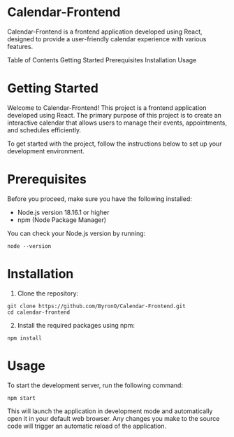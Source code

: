 # Calendar-Frontend
Calendar-Frontend is a frontend application developed using React, designed to provide a user-friendly calendar experience with various features.

Table of Contents
Getting Started
Prerequisites
Installation
Usage

# Getting Started
Welcome to Calendar-Frontend! This project is a frontend application developed using React. The primary purpose of this project is to create an interactive calendar that allows users to manage their events, appointments, and schedules efficiently.

To get started with the project, follow the instructions below to set up your development environment.

# Prerequisites
Before you proceed, make sure you have the following installed:

- Node.js version 18.16.1 or higher
- npm (Node Package Manager)
  
You can check your Node.js version by running:
```console
node --version
```

# Installation
1. Clone the repository:
```console
git clone https://github.com/ByronO/Calendar-Frontend.git
cd calendar-frontend
```

2. Install the required packages using npm:
```console
npm install
```

# Usage
To start the development server, run the following command:

```console
npm start
```

This will launch the application in development mode and automatically open it in your default web browser. Any changes you make to the source code will trigger an automatic reload of the application.
